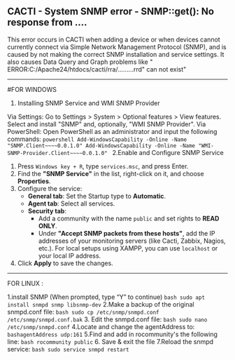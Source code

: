 ## CACTI - System SNMP error - SNMP::get(): No response from ....
This error occurs in CACTI when adding a device or when devices cannot currently connect via Simple Network Management Protocol (SNMP), and is caused by not making the correct SNMP installation and service settings. It also causes Data Query and Graph problems like " ERROR:C:/Apache24/htdocs/cacti/rra/.........rrd" can not exist"

____________________________________________________________________________________________________

#FOR WINDOWS

1. Installing SNMP Service and WMI SNMP Provider

Via Settings: Go to Settings > System > Optional features > View features. Select and install "SNMP" and, optionally, "WMI SNMP Provider".
Via PowerShell: Open PowerShell as an administrator and input the following commands:
    ```powershell
    Add-WindowsCapability -Online -Name "SNMP.Client~~~~0.0.1.0"
    Add-WindowsCapability -Online -Name "WMI-SNMP-Provider.Client~~~~0.0.1.0"
    ```
2.Enable and Configure SNMP Service

1. Press `Windows key + R`, type `services.msc`, and press Enter.
2. Find the **"SNMP Service"** in the list, right-click on it, and choose **Properties**.
3. Configure the service:
    - **General tab**: Set the Startup type to **Automatic**.
    - **Agent tab**: Select all services.
    - **Security tab**:
        - Add a community with the name `public` and set rights to **READ ONLY**.
        - Under **"Accept SNMP packets from these hosts"**, add the IP addresses of your monitoring servers (like Cacti, Zabbix, Nagios, etc.). For local setups using XAMPP, you can use `localhost` or your local IP address.
4. Click **Apply** to save the changes.
___________________________________________________________________________________________________________

FOR LINUX :

1.install SNMP (When prompted, type “Y” to continue)
```bash sudo apt install snmpd snmp libsnmp-dev```
2.Make a backup of the original snmpd.conf file:
```bash sudo cp /etc/snmp/snmpd.conf /etc/snmp/snmpd.conf.bak```
3. Edit the snmpd.conf file:
```bash sudo nano /etc/snmp/snmpd.conf```
4.Locate and change the agentAddress to:
```bashagentAddress udp:161```
5.Find and add in rocommunity's the following line:
```bash rocommunity public```
6. Save & exit the file
7.Reload the snmpd service:
```bash sudo service snmpd restart```

